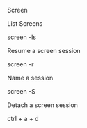 Screen

List Screens
  
  screen -ls
  
Resume a screen session

  screen -r <session>
  
Name a session

  screen -S <namehere>
  
Detach a screen session

  ctrl + a + d
